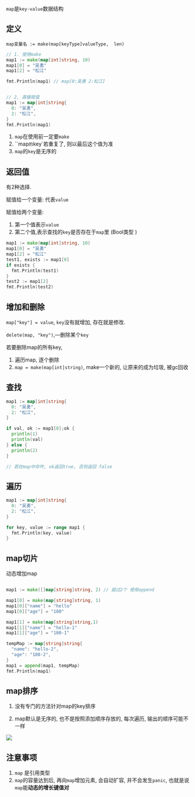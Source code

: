 `map`是`key-value`数据结构

## 定义

`map变量名 := make(map[keyType]valueType,  len)`

```go
// 1. 使用make
map1 := make(map[int]string, 10)
map1[0] = "吴勇"
map1[2] = "松江"

fmt.Println(map1) // map[0:吴勇 2:松江]


// 2, 直接赋值
map1 := map[int]string{
  0: "吴勇",
  2: "松江",
}
fmt.Println(map1)
```

1. `map`在使用前一定要`make`
2. ``map`的`key`若重复了, 则以最后这个值为准
3. `map`的`key`是无序的



## 返回值

有2种选择.

赋值给一个变量:  代表`value`

赋值给两个变量:

1. 第一个值表示`value`
2. 第二个值,表示查找的`key`是否存在于`map`里 (Bool类型 )

```go
map1 := make(map[int]string, 10)
map1[0] = "吴勇"
map1[2] = "松江"
test1, exists := map1[0]
if exists {
  fmt.Println(test1)
}
test2 := map1[2]
fmt.Println(test2)
```



## 增加和删除

`map["key"] = value`, `key`没有就增加, 存在就是修改.

`delete(map, "key")`,—删除某个`key`

若要删除map的所有key, 

1. 遍历map, 逐个删除
2. `map = make(map[int]string)`, make一个新的, 让原来的成为垃圾, 被gc回收



## 查找

```go
map1 := map[int]string{
  0: "吴勇",
  2: "松江",
}

if val, ok := map1[0];ok {
  println(1)
  println(val)
} else {
  println(2)
}

// 若在map中存咋, ok返回true, 否则返回 false

```

## 遍历

```go
map1 := map[int]string{
  0: "吴勇",
  2: "松江",
}

for key, value := range map1 {
  fmt.Println(key, value)
}
```

## map切片

动态增加map

```go

map1 := make([]map[string]string, 2) // 超过2个 使用append

map1[0] = make(map[string]string, 1)
map1[0]["name"] = "hello"
map1[0]["age"] = "100"

map1[1] = make(map[string]string,1)
map1[1]["name"] = "hello-1"
map1[1]["age"] = "100-1"

tempMap := map[string]string{
  "name": "hello-2",
  "age": "100-2",
}
map1 = append(map1, tempMap)
fmt.Println(map1)
```

## map排序

1. 没有专门的方法针对map的key排序

2. map默认是无序的, 也不是按照添加顺序存放的, 每次遍历, 输出的顺序可能不一样

![](https://youpaiyun.zongqilive.cn/image/006tNc79ly1g20yi5ypqcj30rm10k76u.jpg)

## 注意事项

1. `map` 是引用类型
2. `map`的容量达到后, 再向`map`增加元素, 会自动扩容, 并不会发生`panic`, 也就是说`map`能**动态的增长键值对**

























